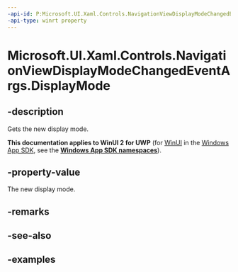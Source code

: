 ```yaml
---
-api-id: P:Microsoft.UI.Xaml.Controls.NavigationViewDisplayModeChangedEventArgs.DisplayMode
-api-type: winrt property
---
```

<!-- Property syntax.
public NavigationViewDisplayMode DisplayMode { get; }
-->

# Microsoft.UI.Xaml.Controls.NavigationViewDisplayModeChangedEventArgs.DisplayMode


## -description

Gets the new display mode.


**This documentation applies to WinUI 2 for UWP** (for [WinUI](/windows/apps/winui/winui3/) in the [Windows App SDK](/windows/apps/windows-app-sdk/), see the **[Windows App SDK namespaces](/windows/windows-app-sdk/api/winrt/)**).

## -property-value

The new display mode.


## -remarks


## -see-also


## -examples


